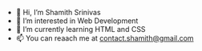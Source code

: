 - 👋 Hi, I’m Shamith Srinivas
- 👀 I’m interested in Web Development
- 🌱 I’m currently learning HTML and CSS
- 📫 You  can reaach me at contact.shamith@gmail.com
<!---
shamithsrinivas/shamithsrinivas is a ✨ special ✨ repository because its `README.md` (this file) appears on your GitHub profile.
You can click the Preview link to take a look at your changes.
--->

